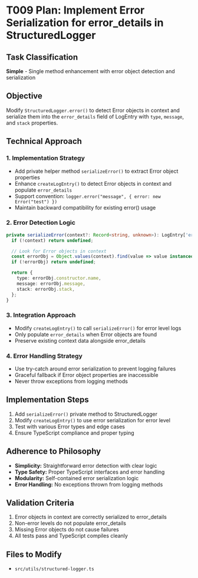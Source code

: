 # T009 Plan: Implement Error Serialization for error_details in StructuredLogger

## Task Classification

**Simple** - Single method enhancement with error object detection and serialization

## Objective

Modify `StructuredLogger.error()` to detect Error objects in context and serialize them into the `error_details` field of LogEntry with `type`, `message`, and `stack` properties.

## Technical Approach

### 1. Implementation Strategy

- Add private helper method `serializeError()` to extract Error object properties
- Enhance `createLogEntry()` to detect Error objects in context and populate `error_details`
- Support convention: `logger.error("message", { error: new Error("test") })`
- Maintain backward compatibility for existing error() usage

### 2. Error Detection Logic

```typescript
private serializeError(context?: Record<string, unknown>): LogEntry['error_details'] | undefined {
  if (!context) return undefined;

  // Look for Error objects in context
  const errorObj = Object.values(context).find(value => value instanceof Error);
  if (!errorObj) return undefined;

  return {
    type: errorObj.constructor.name,
    message: errorObj.message,
    stack: errorObj.stack,
  };
}
```

### 3. Integration Approach

- Modify `createLogEntry()` to call `serializeError()` for error level logs
- Only populate `error_details` when Error objects are found
- Preserve existing context data alongside error_details

### 4. Error Handling Strategy

- Use try-catch around error serialization to prevent logging failures
- Graceful fallback if Error object properties are inaccessible
- Never throw exceptions from logging methods

## Implementation Steps

1. Add `serializeError()` private method to StructuredLogger
2. Modify `createLogEntry()` to use error serialization for error level
3. Test with various Error types and edge cases
4. Ensure TypeScript compliance and proper typing

## Adherence to Philosophy

- **Simplicity:** Straightforward error detection with clear logic
- **Type Safety:** Proper TypeScript interfaces and error handling
- **Modularity:** Self-contained error serialization logic
- **Error Handling:** No exceptions thrown from logging methods

## Validation Criteria

1. Error objects in context are correctly serialized to error_details
2. Non-error levels do not populate error_details
3. Missing Error objects do not cause failures
4. All tests pass and TypeScript compiles cleanly

## Files to Modify

- `src/utils/structured-logger.ts`
